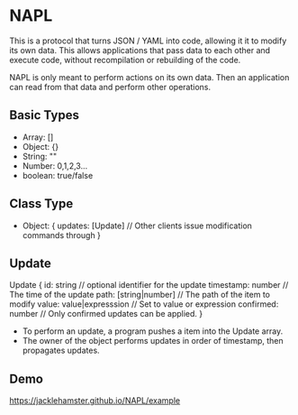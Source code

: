 # NAPL

This is a protocol that turns JSON / YAML into code, allowing it it to modify its own data. This allows applications that pass data to each other and execute code, without recompilation or rebuilding of the code.

NAPL is only meant to perform actions on its own data. Then an application can read from that data and perform other operations.

## Basic Types

- Array: []
- Object: {}
- String: ""
- Number: 0,1,2,3...
- boolean: true/false

## Class Type

- Object: {
  updates: [Update]       // Other clients issue modification commands through }

## Update

Update {
  id: string                // optional identifier for the update
  timestamp: number         // The time of the update
  path: [string|number]     // The path of the item to modify
  value: value|expresssion  // Set to value or expression
  confirmed: number         // Only confirmed updates can be applied.
}

- To perform an update, a program pushes a item into the Update array.
- The owner of the object performs updates in order of timestamp, then propagates updates.

## Demo

<https://jacklehamster.github.io/NAPL/example>
